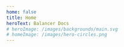 ```yaml
---
home: false
title: Home
heroText: Balancer Docs
# heroImage: /images/backgrounds/main.svg
# homeImage: /images/hero-circles.png
---
```

